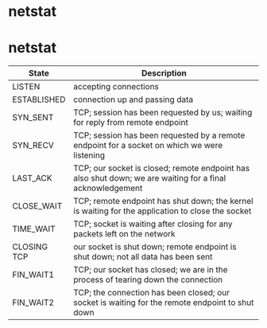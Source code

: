 # netstat


# netstat

State       | Description
---         | ---
LISTEN      | accepting connections
ESTABLISHED | connection up and passing data
SYN_SENT    | TCP; session has been requested by us; waiting for reply from remote endpoint
SYN_RECV    | TCP; session has been requested by a remote endpoint for a socket on which we were listening
LAST_ACK    | TCP; our socket is closed; remote endpoint has also shut down; we are waiting for a final acknowledgement
CLOSE_WAIT  | TCP; remote endpoint has shut down; the kernel is waiting for the application to close the socket
TIME_WAIT   | TCP; socket is waiting after closing for any packets left on the network
CLOSING TCP | our socket is shut down; remote endpoint is shut down; not all data has been sent
FIN_WAIT1   | TCP; our socket has closed; we are in the process of tearing down the connection
FIN_WAIT2   | TCP; the connection has been closed; our socket is waiting for the remote endpoint to shut down

